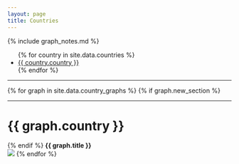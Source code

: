 ```yaml
---
layout: page
title: Countries
---
```


{% include graph_notes.md %}

<ul>
{% for country in site.data.countries %}
  <li><a href="#{{ country.country }}">{{ country.country }}</a></li>
{% endfor %}
</ul>

<hr>

{% for graph in site.data.country_graphs %}
{% if graph.new_section %}<hr><h1 id="{{ graph.country }}">{{ graph.country }}</h1>{% endif %}
<b>{{ graph.title }}</b><br><img src="{{ graph.url }}" />
{% endfor %}
